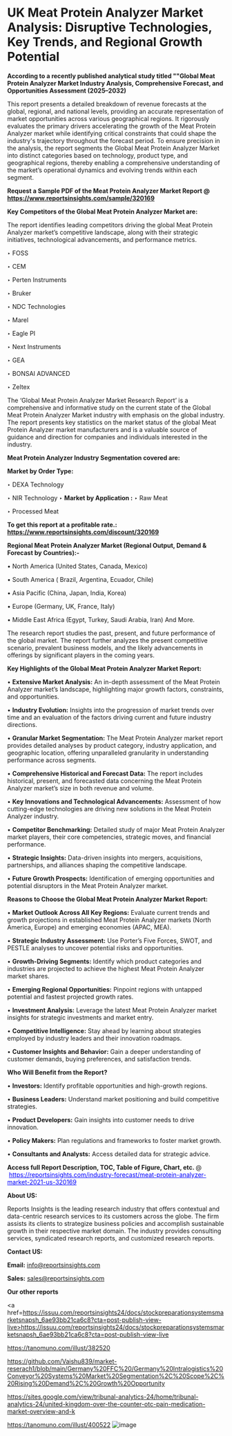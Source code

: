 # UK Meat Protein Analyzer Market Analysis: Disruptive Technologies, Key Trends, and Regional Growth Potential

<strong>According to a recently published analytical study titled ""Global Meat Protein Analyzer Market Industry Analysis, Comprehensive Forecast, and Opportunities Assessment (2025–2032)</strong>

This report presents a detailed breakdown of revenue forecasts at the global, regional, and national levels, providing an accurate representation of market opportunities across various geographical regions. It rigorously evaluates the primary drivers accelerating the growth of the Meat Protein Analyzer market while identifying critical constraints that could shape the industry's trajectory throughout the forecast period. To ensure precision in the analysis, the report segments the Global Meat Protein Analyzer Market into distinct categories based on technology, product type, and geographical regions, thereby enabling a comprehensive understanding of the market’s operational dynamics and evolving trends within each segment.

<strong>Request a Sample PDF of the Meat Protein Analyzer Market Report </strong><strong>@<a href=https://www.reportsinsights.com/sample/320169 style=color:#0000ff;> https://www.reportsinsights.com/sample/320169</a></strong></font>

<strong>Key Competitors of the Global Meat Protein Analyzer Market are:</strong>

The report identifies leading competitors driving the global Meat Protein Analyzer market’s competitive landscape, along with their strategic initiatives, technological advancements, and performance metrics.

‣ FOSS

‣ CEM

‣ Perten Instruments

‣ Bruker

‣ NDC Technologies

‣ Marel

‣ Eagle PI

‣ Next Instruments

‣ GEA

‣ BONSAI ADVANCED

‣ Zeltex

The ‘Global Meat Protein Analyzer Market Research Report’ is a comprehensive and informative study on the current state of the Global Meat Protein Analyzer Market industry with emphasis on the global industry. The report presents key statistics on the market status of the global Meat Protein Analyzer market manufacturers and is a valuable source of guidance and direction for companies and individuals interested in the industry.

<strong>Meat Protein Analyzer Industry Segmentation covered are:</strong>

<strong>Market by Order Type: </strong>

‣ DEXA Technology

‣ NIR Technology
‣ 
<strong>Market by Application :</strong>
‣ Raw Meat

‣ Processed Meat

<strong>To get this report at a profitable rate.: <a href=https://www.reportsinsights.com/discount/320169 style=color:#0000ff;>https://www.reportsinsights.com/discount/320169</a></strong></font>

<strong>Regional Meat Protein Analyzer Market (Regional Output, Demand &amp; Forecast by Countries):-</strong>

• North America (United States, Canada, Mexico)

• South America ( Brazil, Argentina, Ecuador, Chile)

• Asia Pacific (China, Japan, India, Korea)

• Europe (Germany, UK, France, Italy)

• Middle East Africa (Egypt, Turkey, Saudi Arabia, Iran) And More.

The research report studies the past, present, and future performance of the global market. The report further analyzes the present competitive scenario, prevalent business models, and the likely advancements in offerings by significant players in the coming years.

<strong>Key Highlights of the Global Meat Protein Analyzer Market Report:</strong>

• <strong>Extensive Market Analysis:</strong> An in-depth assessment of the Meat Protein Analyzer market’s landscape, highlighting major growth factors, constraints, and opportunities.

• <strong>Industry Evolution:</strong> Insights into the progression of market trends over time and an evaluation of the factors driving current and future industry directions.

• <strong>Granular Market Segmentation:</strong> The Meat Protein Analyzer market report provides detailed analyses by product category, industry application, and geographic location, offering unparalleled granularity in understanding performance across segments.

• <strong>Comprehensive Historical and Forecast Data:</strong> The report includes historical, present, and forecasted data concerning the Meat Protein Analyzer market’s size in both revenue and volume.

• <strong>Key Innovations and Technological Advancements:</strong> Assessment of how cutting-edge technologies are driving new solutions in the Meat Protein Analyzer industry.

• <strong>Competitor Benchmarking:</strong> Detailed study of major Meat Protein Analyzer market players, their core competencies, strategic moves, and financial performance.

• <strong>Strategic Insights:</strong> Data-driven insights into mergers, acquisitions, partnerships, and alliances shaping the competitive landscape.

• <strong>Future Growth Prospects:</strong> Identification of emerging opportunities and potential disruptors in the Meat Protein Analyzer market.

<strong>Reasons to Choose the Global Meat Protein Analyzer Market Report:</strong>

• <strong>Market Outlook Across All Key Regions:</strong> Evaluate current trends and growth projections in established Meat Protein Analyzer markets (North America, Europe) and emerging economies (APAC, MEA).

• <strong>Strategic Industry Assessment:</strong> Use Porter’s Five Forces, SWOT, and PESTLE analyses to uncover potential risks and opportunities.

• <strong>Growth-Driving Segments:</strong> Identify which product categories and industries are projected to achieve the highest Meat Protein Analyzer market shares.

• <strong>Emerging Regional Opportunities:</strong> Pinpoint regions with untapped potential and fastest projected growth rates.

• <strong>Investment Analysis:</strong> Leverage the latest Meat Protein Analyzer market insights for strategic investments and market entry.

• <strong>Competitive Intelligence:</strong> Stay ahead by learning about strategies employed by industry leaders and their innovation roadmaps.

• <strong>Customer Insights and Behavior:</strong> Gain a deeper understanding of customer demands, buying preferences, and satisfaction trends.

<strong>Who Will Benefit from the Report?</strong>

• <strong>Investors:</strong> Identify profitable opportunities and high-growth regions.

• <strong>Business Leaders:</strong> Understand market positioning and build competitive strategies.

• <strong>Product Developers:</strong> Gain insights into customer needs to drive innovation.

• <strong>Policy Makers:</strong> Plan regulations and frameworks to foster market growth.

• <strong>Consultants and Analysts:</strong> Access detailed data for strategic advice.
</ul>
<strong>Access full Report Description, TOC, Table of Figure, Chart, etc. </strong>@  <a href=https://reportsinsights.com/industry-forecast/meat-protein-analyzer-market-2021-us-320169 style=color:#0000ff;>https://reportsinsights.com/industry-forecast/meat-protein-analyzer-market-2021-us-320169</a></font>

<strong><strong>About US</strong>:</strong>

Reports Insights is the leading research industry that offers contextual and data-centric research services to its customers across the globe. The firm assists its clients to strategize business policies and accomplish sustainable growth in their respective market domain. The industry provides consulting services, syndicated research reports, and customized research reports.

<strong>Contact US:</strong>

<p class=""""><b>Email:</b> <a href=mailto:info@reportsinsights.com>info@reportsinsights.com</a></p>
<p class=""""><b>Sales:</b> <a href=mailto:sales@reportsinsights.com>sales@reportsinsights.com</a></p>

<strong>Our other reports</strong>

<a href=https://issuu.com/reportsinsights24/docs/stockpreparationsystemsmarketsnapsh_6ae93bb21ca6c8?cta=post-publish-view-live>https://issuu.com/reportsinsights24/docs/stockpreparationsystemsmarketsnapsh_6ae93bb21ca6c8?cta=post-publish-view-live</a>

<a href=https://tanomuno.com/illust/382520>https://tanomuno.com/illust/382520</a>

<a href=https://github.com/Vaishu839/market-reserach1/blob/main/Germany%20FFC%20/Germany%20Intralogistics%20Conveyor%20Systems%20Market%20Segmentation%2C%20Scope%2C%20Rising%20Demand%2C%20Growth%20Opportunity>https://github.com/Vaishu839/market-reserach1/blob/main/Germany%20FFC%20/Germany%20Intralogistics%20Conveyor%20Systems%20Market%20Segmentation%2C%20Scope%2C%20Rising%20Demand%2C%20Growth%20Opportunity</a>

<a href=https://sites.google.com/view/tribunal-analytics-24/home/tribunal-analytics-24/united-kingdom-over-the-counter-otc-pain-medication-market-overview-and-k>https://sites.google.com/view/tribunal-analytics-24/home/tribunal-analytics-24/united-kingdom-over-the-counter-otc-pain-medication-market-overview-and-k</a>

<a href=https://tanomuno.com/illust/400522>https://tanomuno.com/illust/400522</a>
![image](https://github.com/user-attachments/assets/420c1fd6-0a80-4f6e-9592-a235d24db1d8)
